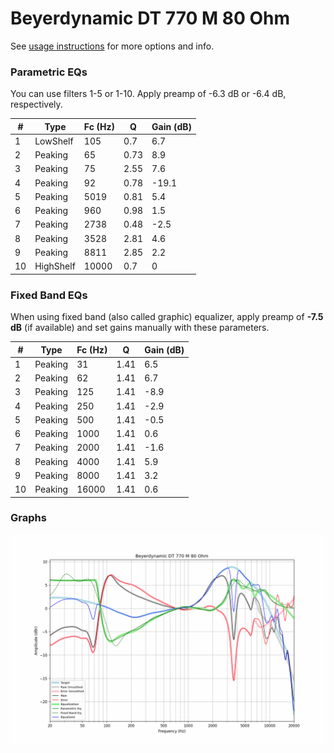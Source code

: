 # Beyerdynamic DT 770 M 80 Ohm
See [usage instructions](https://github.com/jaakkopasanen/AutoEq#usage) for more options and info.

### Parametric EQs
You can use filters 1-5 or 1-10. Apply preamp of -6.3 dB or -6.4 dB, respectively.

|   # | Type      |   Fc (Hz) |    Q |   Gain (dB) |
|-----|-----------|-----------|------|-------------|
|   1 | LowShelf  |       105 | 0.7  |         6.7 |
|   2 | Peaking   |        65 | 0.73 |         8.9 |
|   3 | Peaking   |        75 | 2.55 |         7.6 |
|   4 | Peaking   |        92 | 0.78 |       -19.1 |
|   5 | Peaking   |      5019 | 0.81 |         5.4 |
|   6 | Peaking   |       960 | 0.98 |         1.5 |
|   7 | Peaking   |      2738 | 0.48 |        -2.5 |
|   8 | Peaking   |      3528 | 2.81 |         4.6 |
|   9 | Peaking   |      8811 | 2.85 |         2.2 |
|  10 | HighShelf |     10000 | 0.7  |         0   |

### Fixed Band EQs
When using fixed band (also called graphic) equalizer, apply preamp of **-7.5 dB** (if available) and set gains manually with these parameters.

|   # | Type    |   Fc (Hz) |    Q |   Gain (dB) |
|-----|---------|-----------|------|-------------|
|   1 | Peaking |        31 | 1.41 |         6.5 |
|   2 | Peaking |        62 | 1.41 |         6.7 |
|   3 | Peaking |       125 | 1.41 |        -8.9 |
|   4 | Peaking |       250 | 1.41 |        -2.9 |
|   5 | Peaking |       500 | 1.41 |        -0.5 |
|   6 | Peaking |      1000 | 1.41 |         0.6 |
|   7 | Peaking |      2000 | 1.41 |        -1.6 |
|   8 | Peaking |      4000 | 1.41 |         5.9 |
|   9 | Peaking |      8000 | 1.41 |         3.2 |
|  10 | Peaking |     16000 | 1.41 |         0.6 |

### Graphs
![](./Beyerdynamic%20DT%20770%20M%2080%20Ohm.png)
